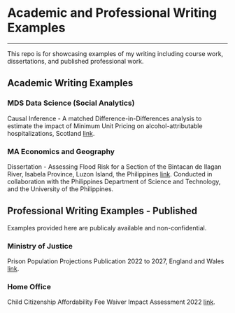 # Academic and Professional Writing Examples 

---

This repo is for showcasing examples of my writing including course work, dissertations, and published professional work. 

## Academic Writing Examples 

### MDS Data Science (Social Analytics) 

Causal Inference - A matched Difference-in-Differences analysis to estimate the impact of Minimum Unit Pricing on alcohol-attributable hospitalizations, Scotland [link](./Casual%20Inference%20-%20Estimating%20the%20Impact%20of%20Alcohol%20MUP%20Scotland.pdf). 

### MA Economics and Geography 

Dissertation - Assessing Flood Risk for a Section of the Bintacan de Ilagan River, Isabela Province, Luzon Island, the Philippines [link](./MA%20Dissertation%20-%20The%20Philippines%20Flood%20Risk%20Modelling.pdf). Conducted in collaboration with the Philippines Department of Science and Technology, and the University of the Philippines. 

## Professional Writing Examples - Published 

Examples provided here are publicaly available and non-confidential. 

### Ministry of Justice 

Prison Population Projections Publication 2022 to 2027, England and Wales [link](./Prison%20Population%20Projections%202022%20to%202027.pdf). 

### Home Office 

Child Citizenship Affordability Fee Waiver Impact Assessment 2022 [link](./Child%20Citizenship%20Impact%20Assessment.pdf). 
